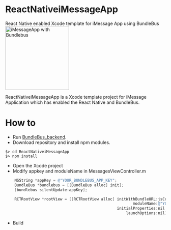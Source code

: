 # ReactNativeiMessageApp
React Native enabled Xcode template for iMessage App using BundleBus
<img src="https://github.com/zenome/ReactNativeiMessageApp/blob/master/screenshot/iMessage_with_BundleBus.png" alt="iMessageApp with Bundlebus" width="200" />

ReactNativeiMessageApp is a Xcode template project for iMessage Application which has enabled the React Native and BundleBus.

# How to
- Run [BundleBus_backend](https://github.com/zenome/BundleBus_backend).
- Download repository and install npm modules.
~~~~
$> cd ReactNativeiMessageApp
$> npm install
~~~~
- Open the Xcode project
- Modify appkey and moduleName in MessagesViewController.m
```objectivec
    NSString *appKey = @"YOUR_BUNDLEBUS_APP_KEY";
    BundleBus *bundlebus = [[BundleBus alloc] init];
    [bundlebus silentUpdate:appKey];
```
```objectivec
    RCTRootView *rootView = [[RCTRootView alloc] initWithBundleURL:jsCodeLocation
                                                        moduleName:@"YOUR_REACTNATIVE_APP_NAME"
                                                 initialProperties:nil
                                                     launchOptions:nil];

```
- Build

